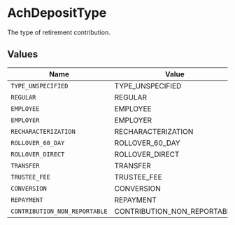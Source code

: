 # AchDepositType

The type of retirement contribution.


## Values

| Name                          | Value                         |
| ----------------------------- | ----------------------------- |
| `TYPE_UNSPECIFIED`            | TYPE_UNSPECIFIED              |
| `REGULAR`                     | REGULAR                       |
| `EMPLOYEE`                    | EMPLOYEE                      |
| `EMPLOYER`                    | EMPLOYER                      |
| `RECHARACTERIZATION`          | RECHARACTERIZATION            |
| `ROLLOVER_60_DAY`             | ROLLOVER_60_DAY               |
| `ROLLOVER_DIRECT`             | ROLLOVER_DIRECT               |
| `TRANSFER`                    | TRANSFER                      |
| `TRUSTEE_FEE`                 | TRUSTEE_FEE                   |
| `CONVERSION`                  | CONVERSION                    |
| `REPAYMENT`                   | REPAYMENT                     |
| `CONTRIBUTION_NON_REPORTABLE` | CONTRIBUTION_NON_REPORTABLE   |